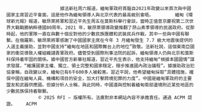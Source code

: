 
                        據法新社周六報道，緬甸軍政府首腦自2021年政變以來首次與中國國家主席習近平會面，這是他作為緬甸領導人與北京代表的最高級別會晤。        緬甸《環球新光報》報道，敏昂萊將軍和習近平先生周五在莫斯科舉行會談，當時正值普京慶祝第二次世界大戰戰勝納粹德國80周年。2021 年，敏昂萊領導政變推翻了昂山素季領導的民選政府。從那時起，他的軍隊一直在與數十個反對他的少數民族團體和武裝民兵作戰，其中一些與中國有聯繫。在俄羅斯，敏昂萊將軍感謝了中國國家主席在今年 3 月緬甸發生 7.7 級大地震後提供的人道主義援助，並對中國支持“緬甸在地區和國際舞台上的地位”致敬。法新社說，這個東南亞國家的衝突導致人權組織譴責軍政府。儘管受到國際刑事法院的起訴，緬甸領導人仍與北京和莫斯科保持着牢固的關係。據中國官方新華社報道，習近平先生表示，他支持緬甸“根據本國國情”謀求發展，“維護國家主權、獨立、領土完整和國家穩定，穩步推進國內政治議程”。據援助政治犯協會稱，自政變以來，緬甸已有6千600多人被殺害。習近平說，他希望緬甸採取“具體措施，確保中國在緬甸人員、機構和項目的安全，加大打擊跨境犯罪的力度”。中國是緬甸軍政府的主要盟友和武器供應國。但據分析人士稱，與此同時，中國還與控制着緬甸南部邊境附近某些地區的少數民族保持着聯繫。
                © 2025 RFI – 版權所有。法廣對非本網站內容不承擔責任。通過 ACPM 認證。    ACPM
